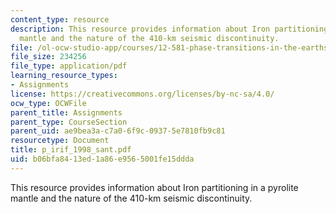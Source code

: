 ```yaml
---
content_type: resource
description: This resource provides information about Iron partitioning in a pyrolite
  mantle and the nature of the 410-km seismic discontinuity.
file: /ol-ocw-studio-app/courses/12-581-phase-transitions-in-the-earths-interior-spring-2005/b06bfa8413ed1a86e9565001fe15ddda_p_irif_1998_sant.pdf
file_size: 234256
file_type: application/pdf
learning_resource_types:
- Assignments
license: https://creativecommons.org/licenses/by-nc-sa/4.0/
ocw_type: OCWFile
parent_title: Assignments
parent_type: CourseSection
parent_uid: ae9bea3a-c7a0-6f9c-0937-5e7810fb9c81
resourcetype: Document
title: p_irif_1998_sant.pdf
uid: b06bfa84-13ed-1a86-e956-5001fe15ddda
---
```

This resource provides information about Iron partitioning in a pyrolite mantle and the nature of the 410-km seismic discontinuity.